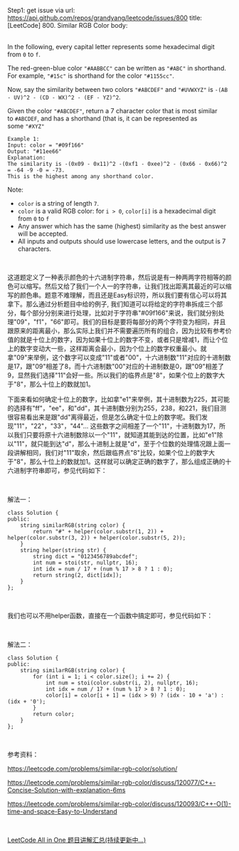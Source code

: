 Step1: get issue via url: https://api.github.com/repos/grandyang/leetcode/issues/800 
 title:[LeetCode] 800. Similar RGB Color 
 body:  
  

In the following, every capital letter represents some hexadecimal digit from `0` to `f`.

The red-green-blue color `"#AABBCC"` can be written as `"#ABC"` in shorthand.  For example, `"#15c"` is shorthand for the color `"#1155cc"`.

Now, say the similarity between two colors `"#ABCDEF"` and `"#UVWXYZ"` is `-(AB - UV)^2 - (CD - WX)^2 - (EF - YZ)^2`.

Given the color `"#ABCDEF"`, return a 7 character color that is most similar to `#ABCDEF`, and has a shorthand (that is, it can be represented as some `"#XYZ"`
    
    
    Example 1:
    Input: color = "#09f166"
    Output: "#11ee66"
    Explanation:  
    The similarity is -(0x09 - 0x11)^2 -(0xf1 - 0xee)^2 - (0x66 - 0x66)^2 = -64 -9 -0 = -73.
    This is the highest among any shorthand color.
    

Note:

  * `color` is a string of length `7`.
  * `color` is a valid RGB color: for `i > 0`, `color[i]` is a hexadecimal digit from `0` to `f`
  * Any answer which has the same (highest) similarity as the best answer will be accepted.
  * All inputs and outputs should use lowercase letters, and the output is 7 characters.



 

这道题定义了一种表示颜色的十六进制字符串，然后说是有一种两两字符相等的颜色可以缩写。然后又给了我们一个人一的字符串，让我们找出距离其最近的可以缩写的颜色串。题意不难理解，而且还是Easy标识符，所以我们要有信心可以将其拿下。那么通过分析题目中给的例子, 我们知道可以将给定的字符串拆成三个部分，每个部分分别来进行处理，比如对于字符串"#09f166"来说，我们就分别处理"09"，"f1"，"66"即可。我们的目标是要将每部分的两个字符变为相同，并且跟原来的距离最小，那么实际上我们并不需要遍历所有的组合，因为比较有参考价值的就是十位上的数字，因为如果十位上的数字不变，或者只是增减1，而让个位上的数字变动大一些，这样距离会最小，因为个位上的数字权重最小。就拿"09"来举例，这个数字可以变成"11"或者"00"，十六进制数"11"对应的十进制数是17，跟"09"相差了8，而十六进制数"00"对应的十进制数是0，跟"09"相差了9，显然我们选择"11"会好一些。所以我们的临界点是"8"，如果个位上的数字大于"8"，那么十位上的数就加1。

下面来看如何确定十位上的数字，比如拿"e1"来举例，其十进制数为225，其可能的选择有"ff"，"ee"，和"dd"，其十进制数分别为255，238，和221，我们目测很容易看出来是跟"dd"离得最近，但是怎么确定十位上的数字呢。我们发现"11"，"22"，"33"，"44"... 这些数字之间相差了一个"11"，十进制数为17，所以我们只要将原十六进制数除以一个"11"，就知道其能到达的位置，比如"e1"除以"11"，就只能到达"d"，那么十进制上就是"d"，至于个位数的处理情况跟上面一段讲解相同，我们对"11"取余，然后跟临界点"8"比较，如果个位上的数字大于"8"，那么十位上的数就加1。这样就可以确定正确的数字了，那么组成正确的十六进制字符串即可，参见代码如下：

 

解法一：
    
    
    class Solution {
    public:
        string similarRGB(string color) {
            return "#" + helper(color.substr(1, 2)) + helper(color.substr(3, 2)) + helper(color.substr(5, 2));
        }
        string helper(string str) {
            string dict = "0123456789abcdef";
            int num = stoi(str, nullptr, 16);
            int idx = num / 17 + (num % 17 > 8 ? 1 : 0);
            return string(2, dict[idx]);
        }
    };

 

我们也可以不用helper函数，直接在一个函数中搞定即可，参见代码如下：

 

解法二：
    
    
    class Solution {
    public:
        string similarRGB(string color) {
            for (int i = 1; i < color.size(); i += 2) {
                int num = stoi(color.substr(i, 2), nullptr, 16);
                int idx = num / 17 + (num % 17 > 8 ? 1 : 0);
                color[i] = color[i + 1] = (idx > 9) ? (idx - 10 + 'a') : (idx + '0');
            }
            return color;
        }
    };

 

参考资料：

<https://leetcode.com/problems/similar-rgb-color/solution/>

<https://leetcode.com/problems/similar-rgb-color/discuss/120077/C++-Concise-Solution-with-explanation-6ms>

<https://leetcode.com/problems/similar-rgb-color/discuss/120093/C++-O(1)-time-and-space-Easy-to-Understand>

 

[LeetCode All in One 题目讲解汇总(持续更新中...)](http://www.cnblogs.com/grandyang/p/4606334.html)
